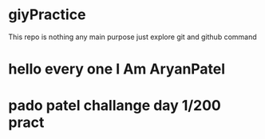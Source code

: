# giyPractice
This repo is nothing any main purpose just explore git and github command

# hello every one I Am AryanPatel

# pado patel challange day 1/200 pract